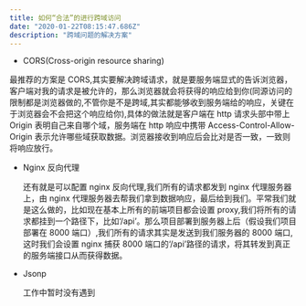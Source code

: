```yaml
---
title: 如何“合法”的进行跨域访问
date: "2020-01-22T08:15:47.686Z"
description: "跨域问题的解决方案"
---
```


- CORS(Cross-origin resource sharing)

最推荐的方案是 CORS,其实要解决跨域请求，就是要服务端显式的告诉浏览器，客户端对我的请求是被允许的，那么浏览器就会将获得的响应给到你(同源访问的限制都是浏览器做的,不管你是不是跨域,其实都能够收到服务端给的响应，关键在于浏览器会不会把这个响应给你),具体的做法就是客户端在 http 请求头部中带上 Origin 表明自己来自哪个域，服务端在 http 响应中携带 Access-Control-Allow-Origin 表示允许哪些域获取数据。浏览器接收到响应后会比对是否一致，一致则将响应放行。

- Nginx 反向代理

  还有就是可以配置 nginx 反向代理,我们所有的请求都发到 nginx 代理服务器上，由 nginx 代理服务器去帮我们拿到数据响应，最后给到我们。平常我们就是这么做的，比如现在基本上所有的前端项目都会设置 proxy,我们将所有的请求都挂到一个路径下，比如‘/api’。那么项目部署到服务器上后（假设我们项目部署在 8000 端口）,我们所有的请求其实是发送到我们服务器的 8000 端口,这时我们会设置 nginx 捕获 8000 端口的‘/api’路径的请求，将其转发到真正的服务端接口从而获得数据。

- Jsonp

  工作中暂时没有遇到
